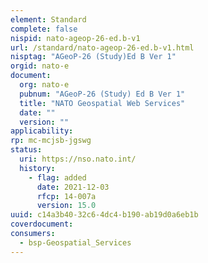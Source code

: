 ```yaml
---
element: Standard
complete: false
nispid: nato-ageop-26-ed.b-v1
url: /standard/nato-ageop-26-ed.b-v1.html
nisptag: "AGeoP-26 (Study)Ed B Ver 1"
orgid: nato-e
document:
  org: nato-e
  pubnum: "AGeoP-26 (Study) Ed B Ver 1"
  title: "NATO Geospatial Web Services"
  date: ""
  version: ""
applicability:
rp: mc-mcjsb-jgswg
status:
  uri: https://nso.nato.int/
  history: 
    - flag: added
      date: 2021-12-03
      rfcp: 14-007a
      version: 15.0
uuid: c14a3b40-32c6-4dc4-b190-ab19d0a6eb1b
coverdocument:
consumers:
  - bsp-Geospatial_Services
---
```

